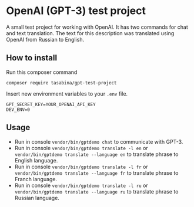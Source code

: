 # OpenAI (GPT-3) test project

A small test project for working with OpenAI. It has two commands for chat and text translation.
The text for this description was translated using OpenAI from Russian to English.

## How to install
Run this composer command
```
composer require tasabina/gpt-test-project
```
Insert new environment variables to your `.env` file.
```
GPT_SECRET_KEY=YOUR_OPENAI_API_KEY
DEV_ENV=0
```
## Usage
- Run in console `vendor/bin/gptdemo chat` to communicate with GPT-3.
- Run in console `vendor/bin/gptdemo translate -l en` or `vendor/bin/gptdemo translate --language en` to translate phrase to English language.
- Run in console `vendor/bin/gptdemo translate -l fr` or `vendor/bin/gptdemo translate --language fr` to translate phrase to Franch language.
- Run in console `vendor/bin/gptdemo translate -l ru` or `vendor/bin/gptdemo translate --language ru` to translate phrase to Russian language.
